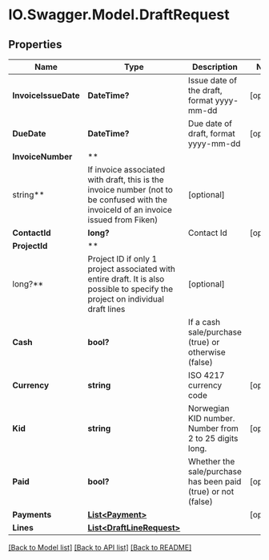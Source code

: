 # IO.Swagger.Model.DraftRequest

## Properties

Name | Type | Description | Notes
------------ | ------------- | ------------- | -------------
**InvoiceIssueDate** | **DateTime?** | Issue date of the draft, format yyyy-mm-dd | [optional]
**DueDate** | **DateTime?** | Due date of draft, format yyyy-mm-dd | [optional]
**InvoiceNumber** | **
string** | If invoice associated with draft, this is the invoice number (not to be confused with the invoiceId of an invoice issued from Fiken) | [optional]
**ContactId** | **long?** | Contact Id | [optional]
**ProjectId** | **
long?** | Project ID if only 1 project associated with entire draft. It is also possible to specify the project on individual draft lines | [optional]
**Cash** | **bool?** | If a cash sale/purchase (true) or otherwise (false) |
**Currency** | **string** | ISO 4217 currency code | [optional]
**Kid** | **string** | Norwegian KID number. Number from 2 to 25 digits long. | [optional]
**Paid** | **bool?** | Whether the sale/purchase has been paid (true) or not (false) | [optional]
**Payments** | [**List&lt;Payment&gt;**](Payment.md) |  | [optional]
**Lines** | [**List&lt;DraftLineRequest&gt;**](DraftLineRequest.md) |  |

[[Back to Model list]](../README.md#documentation-for-models) [[Back to API list]](../README.md#documentation-for-api-endpoints) [[Back to README]](../README.md)


